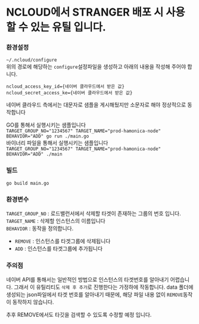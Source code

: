 # NCLOUD에서 STRANGER 배포 시 사용할 수 있는 유틸 입니다.

### 환경설정  
`~/.ncloud/configure`  
위의 경로에 해당하는 `configure`설정파일을 생성하고 아래의 내용을 작성해 주어야 합니다.  
```
ncloud_access_key_id={네이버 클라우드에서 받은 값}
ncloud_secret_access_ke={네이버 클라우드에서 받은 값}
```  
네이버 클라우드 측에서는 대문자로 샘플을 게시해뒀지만 소문자로 해야 정상적으로 동작합니다  
  
GO를 통해서 실행시키는 샘플입니다  
`TARGET_GROUP_NO="1234567" TARGET_NAME="prod-hamonica-node" BEHAVIOR="ADD" go run ./main.go`  
바이너리 파일을 통해서 실행시키는 샘플입니다  
`TARGET_GROUP_NO="1234567" TARGET_NAME="prod-hamonica-node" BEHAVIOR="ADD" ./main`
### 빌드
`go build main.go`  

### 환경변수  
`TARGET_GROUP_NO` : 로드밸런서에서 삭제할 타겟이 존재하는 그룹의 번호 입니다.  
`TARGET_NAME` : 삭제할 인스턴스의 이름입니다  
`BEHAVIOR` : 동작을 정의합니다.  
- `REMOVE` : 인스턴스를 타겟그룹에 삭제됩니다  
- `ADD` : 인스턴스를 타겟그룹에 추가됩니다  
  
  
### 주의점  
네이버 API를 통해서는 일반적인 방법으로 인스턴스의 타겟번호를 알아내기 어렵습니다. 그래서 이 유틸리티도 `삭제 후 추가`로 진행한다는 가정하에 작동합니다. data 폴더에 생성되는 json파일에서 타겟 번호를 알아내기 때문에, 해당 파일 내용 없이 `REMOVE`동작이 동작하지 않습니다.
  
추후 REMOVE에서도 타깃을 검색할 수 있도록 수정할 예정 입니다.
